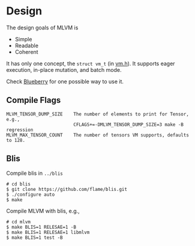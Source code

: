 # Design

The design goals of MLVM is
* Simple
* Readable
* Coherent

It has only one concept, the `struct vm_t` (in [vm.h](include/vm.h)). It
supports eager execution, in-place mutation, and batch mode.

Check [Blueberry](https://github.com/xiejw/blueberry) for one possible way to
use it.

## Compile Flags

```
MLVM_TENSOR_DUMP_SIZE    The number of elements to print for Tensor, e.g.,
                         CFLAGS+=-DMLVM_TENSOR_DUMP_SIZE=3 make -B regression
MLVM_MAX_TENSOR_COUNT    The number of tensors VM supports, defaults to 128.
```

## Blis

Compile blis in `../blis`

```
# cd blis
$ git clone https://github.com/flame/blis.git
$ ./configure auto
$ make
```

Compile MLVM with blis, e.g.,

```
# cd mlvm
$ make BLIS=1 RELESAE=1 -B
$ make BLIS=1 RELESAE=1 libmlvm
$ make BLIS=1 test -B
```

